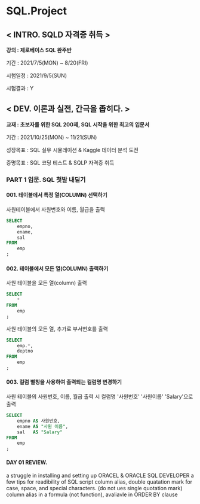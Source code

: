 # SQL.Project

## < INTRO. SQLD 자격증 취득 >
**강의 : 제로베이스 SQL 완주반**

기간 : 2021/7/5(MON) ~ 8/20(FRI)

시험일정 : 2021/9/5(SUN)

시험결과 : Y

## < DEV. 이론과 실전, 간극을 좁히다. > 
**교재 : 초보자를 위한 SQL 200제, SQL 시작을 위한 최고의 입문서**

기간 : 2021/10/25(MON) ~ 11/21(SUN)

성장목표 : SQL 실무 시뮬레이션 & Kaggle 데이터 분석 도전

증명목표 : SQL 코딩 테스트 & SQLP 자격증 취득

### PART 1 입문. SQL 첫발 내딛기
#### 001. 테이블에서 특정 열(COLUMN) 선택하기
사원테이블에서 사원번호와 이름, 월급을 출력

```sql
SELECT
    empno,
    ename,
    sal
FROM
    emp
;
```

#### 002. 테이블에서 모든 열(COLUMN) 출력하기
사원 테이블을 모든 열(column) 출력

```sql
SELECT
    *
FROM
    emp
;
```

사원 테이블의 모든 열, 추가로 부서번호를 출력
```sql
SELECT
    emp.*,
    deptno
FROM
    emp
;
```

#### 003. 컬럼 별칭을 사용하여 출력되는 컬럼명 변경하기
사원 테이블의 사원번호, 이름, 월급 출력 시 컬럼명 '사원번호' '사원이름' 'Salary'으로 출력

```sql
SELECT
    empno AS 사원번호,
    ename AS "사원 이름",
    sal   AS "Salary"
FROM
    emp
;
```  

#### DAY 01 REVIEW.
a struggle in installing and setting up ORACEL & ORACLE SQL DEVELOPER
a few tips for readibility of SQL script
column alias, double quatation mark for case, space, and special characters. (do not ues single quotation mark)
column alias in a formula (not function), avaliavle in ORDER BY clause 

